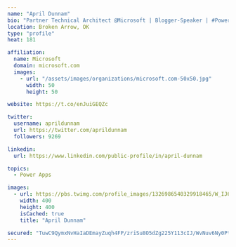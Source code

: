```yaml
---
name: "April Dunnam"
bio: "Partner Technical Architect @Microsoft | Blogger-Speaker | #PowerApps, #PowerAutomate, #Office365, #SharePoint | #WIT | #Karaoke Queen"
location: Broken Arrow, OK
type: "profile"
heat: 181

affiliation:
  name: Microsoft
  domain: microsoft.com
  images:
    - url: "/assets/images/organizations/microsoft.com-50x50.jpg"
      width: 50
      height: 50

website: https://t.co/enJuiGEQZc

twitter:
  username: aprildunnam
  url: https://twitter.com/aprildunnam
  followers: 9269

linkedin:
  url: https://www.linkedin.com/public-profile/in/april-dunnam

topics:
  - Power Apps

images:
  - url: https://pbs.twimg.com/profile_images/1326986540329918465/W_IJ6Ih2_400x400.jpg
    width: 400
    height: 400
    isCached: true
    title: "April Dunnam"

secured: "TuwC9QymxNvHaIaDEmayZuqh4FP/zriSu8O5dZg225Y113cIJ/WvNuv6Ny0PtAcFBvYZLqO5zwcW0n+BS9Tzp3h43+NrpNWCr58/VtmLmTHmgqr2i8EKBi5cMUa7z+1c7R5cs42pq2crpp0bBMfpjrhhhHJZagPMOAh9Aaa18JfGb2tBjIIE5Z+YjfH03SDmDYFODaw/0GmBDdj+tM0lCkiSZwYdEmct24qEKfZx5fi3oR8KjCV7+hT2962e2TFYNiTDbT6C4+jYgWxBa5jDAblFxW3yLcObfde5HUlRntvHRBvL2LVUI9j79jBjNBpDwSL2AUfmEqzIFw7dPLZhfjQ++moHSFOAf2WdzcgVzCoGKwRnQfqIUwg9VRvBCciCeIRJcE9ESOTUX18QY4ReurUfUUjV2+OdVIFWCJxCWTE=;JdMvJnHnQYRaSuJJ297zGQ=="
---
```


